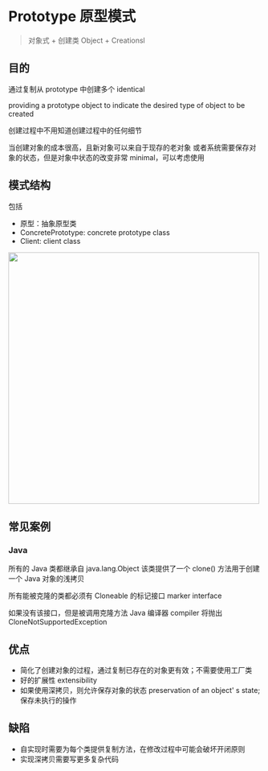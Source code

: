 # Prototype 原型模式

> 对象式 + 创建类 Object + Creationsl

## 目的

通过复制从 prototype 中创建多个 identical

providing a prototype object to indicate the desired type of object to be created

创建过程中不用知道创建过程中的任何细节

当创建对象的成本很高，且新对象可以来自于现存的老对象
或者系统需要保存对象的状态，但是对象中状态的改变非常 minimal，可以考虑使用

## 模式结构

包括

- 原型：抽象原型类
- ConcretePrototype: concrete prototype class
- Client: client class

<img src="https://cdn.jsdelivr.net/gh/z1the3/myCDNassets/assets/monorepo-project/projects/z1the3-doc/source/1728609746.png" width="500"/>

## 常见案例

### Java

所有的 Java 类都继承自 java.lang.Object
该类提供了一个 clone() 方法用于创建一个 Java 对象的浅拷贝

所有能被克隆的类都必须有 Cloneable 的标记接口 marker interface

如果没有该接口，但是被调用克隆方法
Java 编译器 compiler 将抛出 CloneNotSupportedException

## 优点

- 简化了创建对象的过程，通过复制已存在的对象更有效；不需要使用工厂类
- 好的扩展性 extensibility
- 如果使用深拷贝，则允许保存对象的状态 preservation of an object' s state; 保存未执行的操作

## 缺陷

- 自实现时需要为每个类提供复制方法，在修改过程中可能会破坏开闭原则
- 实现深拷贝需要写更多复杂代码
